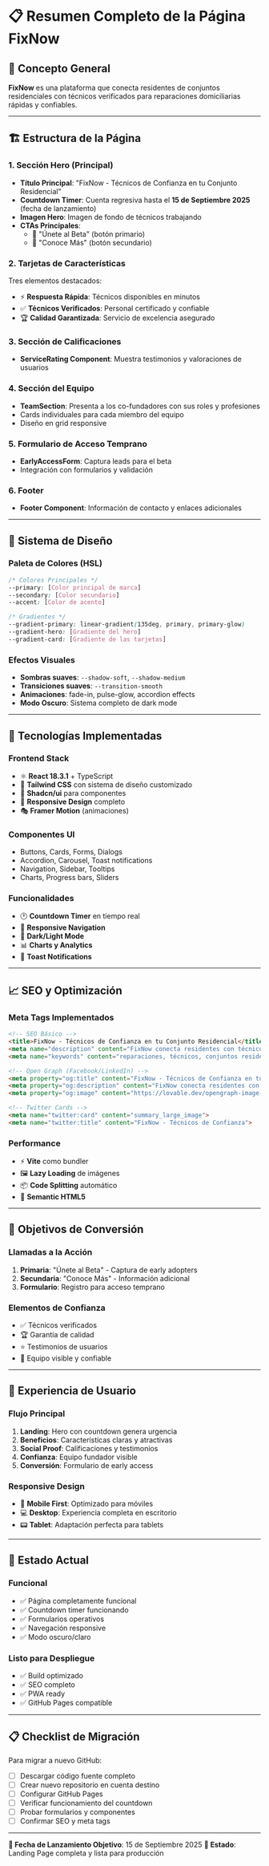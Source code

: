 # 📋 Resumen Completo de la Página FixNow

## 🎯 **Concepto General**
**FixNow** es una plataforma que conecta residentes de conjuntos residenciales con técnicos verificados para reparaciones domiciliarias rápidas y confiables.

---

## 🏗️ **Estructura de la Página**

### 1. **Sección Hero (Principal)**
- **Título Principal**: "FixNow - Técnicos de Confianza en tu Conjunto Residencial"
- **Countdown Timer**: Cuenta regresiva hasta el **15 de Septiembre 2025** (fecha de lanzamiento)
- **Imagen Hero**: Imagen de fondo de técnicos trabajando
- **CTAs Principales**:
  - 🎯 "Únete al Beta" (botón primario)
  - 📖 "Conoce Más" (botón secundario)

### 2. **Tarjetas de Características**
Tres elementos destacados:
- ⚡ **Respuesta Rápida**: Técnicos disponibles en minutos
- ✅ **Técnicos Verificados**: Personal certificado y confiable  
- 🏆 **Calidad Garantizada**: Servicio de excelencia asegurado

### 3. **Sección de Calificaciones**
- **ServiceRating Component**: Muestra testimonios y valoraciones de usuarios

### 4. **Sección del Equipo**
- **TeamSection**: Presenta a los co-fundadores con sus roles y profesiones
- Cards individuales para cada miembro del equipo
- Diseño en grid responsive

### 5. **Formulario de Acceso Temprano**
- **EarlyAccessForm**: Captura leads para el beta
- Integración con formularios y validación

### 6. **Footer**
- **Footer Component**: Información de contacto y enlaces adicionales

---

## 🎨 **Sistema de Diseño**

### **Paleta de Colores (HSL)**
```css
/* Colores Principales */
--primary: [Color principal de marca]
--secondary: [Color secundario]
--accent: [Color de acento]

/* Gradientes */
--gradient-primary: linear-gradient(135deg, primary, primary-glow)
--gradient-hero: [Gradiente del hero]
--gradient-card: [Gradiente de las tarjetas]
```

### **Efectos Visuales**
- **Sombras suaves**: `--shadow-soft`, `--shadow-medium`
- **Transiciones suaves**: `--transition-smooth`
- **Animaciones**: fade-in, pulse-glow, accordion effects
- **Modo Oscuro**: Sistema completo de dark mode

---

## 🔧 **Tecnologías Implementadas**

### **Frontend Stack**
- ⚛️ **React 18.3.1** + TypeScript
- 🎨 **Tailwind CSS** con sistema de diseño customizado
- 🧩 **Shadcn/ui** para componentes
- 📱 **Responsive Design** completo
- 🎭 **Framer Motion** (animaciones)

### **Componentes UI**
- Buttons, Cards, Forms, Dialogs
- Accordion, Carousel, Toast notifications
- Navigation, Sidebar, Tooltips
- Charts, Progress bars, Sliders

### **Funcionalidades**
- 🕐 **Countdown Timer** en tiempo real
- 📱 **Responsive Navigation**
- 🌙 **Dark/Light Mode**
- 📊 **Charts y Analytics**
- 🔔 **Toast Notifications**

---

## 📈 **SEO y Optimización**

### **Meta Tags Implementados**
```html
<!-- SEO Básico -->
<title>FixNow - Técnicos de Confianza en tu Conjunto Residencial</title>
<meta name="description" content="FixNow conecta residentes con técnicos verificados...">
<meta name="keywords" content="reparaciones, técnicos, conjuntos residenciales...">

<!-- Open Graph (Facebook/LinkedIn) -->
<meta property="og:title" content="FixNow - Técnicos de Confianza en tu Conjunto Residencial">
<meta property="og:description" content="FixNow conecta residentes con técnicos verificados...">
<meta property="og:image" content="https://lovable.dev/opengraph-image-p98pqg.png">

<!-- Twitter Cards -->
<meta name="twitter:card" content="summary_large_image">
<meta name="twitter:title" content="FixNow - Técnicos de Confianza">
```

### **Performance**
- ⚡ **Vite** como bundler
- 🖼️ **Lazy Loading** de imágenes
- 📦 **Code Splitting** automático
- 🎯 **Semantic HTML5**

---

## 🎯 **Objetivos de Conversión**

### **Llamadas a la Acción**
1. **Primaria**: "Únete al Beta" - Captura de early adopters
2. **Secundaria**: "Conoce Más" - Información adicional
3. **Formulario**: Registro para acceso temprano

### **Elementos de Confianza**
- ✅ Técnicos verificados
- 🏆 Garantía de calidad
- ⭐ Testimonios de usuarios
- 👥 Equipo visible y confiable

---

## 📱 **Experiencia de Usuario**

### **Flujo Principal**
1. **Landing**: Hero con countdown genera urgencia
2. **Beneficios**: Características claras y atractivas  
3. **Social Proof**: Calificaciones y testimonios
4. **Confianza**: Equipo fundador visible
5. **Conversión**: Formulario de early access

### **Responsive Design**
- 📱 **Mobile First**: Optimizado para móviles
- 💻 **Desktop**: Experiencia completa en escritorio
- 📟 **Tablet**: Adaptación perfecta para tablets

---

## 🚀 **Estado Actual**

### **Funcional**
- ✅ Página completamente funcional
- ✅ Countdown timer funcionando
- ✅ Formularios operativos
- ✅ Navegación responsive
- ✅ Modo oscuro/claro

### **Listo para Despliegue**
- ✅ Build optimizado
- ✅ SEO completo
- ✅ PWA ready
- ✅ GitHub Pages compatible

---

## 📋 **Checklist de Migración**

Para migrar a nuevo GitHub:
- [ ] Descargar código fuente completo
- [ ] Crear nuevo repositorio en cuenta destino
- [ ] Configurar GitHub Pages
- [ ] Verificar funcionamiento del countdown
- [ ] Probar formularios y componentes
- [ ] Confirmar SEO y meta tags

---

**📅 Fecha de Lanzamiento Objetivo**: 15 de Septiembre 2025
**🎯 Estado**: Landing Page completa y lista para producción